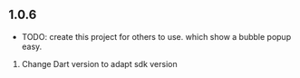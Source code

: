 ## 1.0.6

* TODO: create this project for others to use. which show a bubble popup easy.
1. Change Dart version to adapt sdk version

